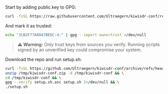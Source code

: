 Start by adding public.key to GPG:
```bash
curl -fsSL https://raw.githubusercontent.com/Ultraegern/kiwisdr-conf/refs/heads/main/public.key | gpg --import
```
And mark it as trusted:
```bash
echo "3CB2F77A8047BEDC:4:" | gpg --import-ownertrust >/dev/null
```
> ⚠️ **Warning:** Only trust keys from sources you verify. Running scripts signed by an unverified key could compromise your system.

Download the repo and run setup.sh:
```bash
curl -fsSL https://github.com/Ultraegern/kiwisdr-conf/archive/refs/heads/main.zip -o /tmp/kiwisdr-conf.zip && \
unzip /tmp/kiwisdr-conf.zip -d /tmp/kiwisdr-conf && \
cd /tmp/kiwisdr-conf && \
gpg --verify setup.sh.asc setup.sh 2>/dev/null && \
./setup.sh
```

